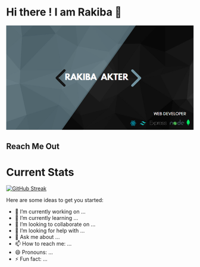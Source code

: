 # Hi there ! I am Rakiba 👋

![Rakiba Akter, Web Developer!](https://raw.githubusercontent.com/rakibaakter/rakibaakter/main/assets/cover.png "Rakiba Akter")

## Reach Me Out

# Current Stats

[![GitHub Streak](https://streak-stats.demolab.com?user=rakibaakter&theme=material&hide_border=true)](https://git.io/streak-stats)

Here are some ideas to get you started:

- 🔭 I’m currently working on ...
- 🌱 I’m currently learning ...
- 👯 I’m looking to collaborate on ...
- 🤔 I’m looking for help with ...
- 💬 Ask me about ...
- 📫 How to reach me: ...
- 😄 Pronouns: ...
- ⚡ Fun fact: ...
